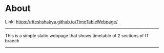 # About
Link: https://riteshshakya.github.io/TimeTableWebpage/
***************************************
This is a simple static webpage that shows timetable of 2 sections of IT branch
***************************************
